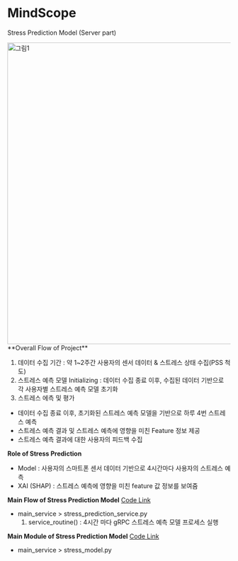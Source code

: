 # MindScope
Stress Prediction Model (Server part)

<img width="682" alt="그림1" src="https://user-images.githubusercontent.com/25919167/97527692-47f44100-19ef-11eb-81be-3b6e5be516d6.png">
**Overall Flow of Project**

1) 데이터 수집 기간 : 약 1~2주간 사용자의 센서 데이터 & 스트레스 상태 수집(PSS 척도)
2) 스트레스 예측 모델 Initializing : 데이터 수집 종료 이후, 수집된 데이터 기반으로 각 사용자별 스트레스 예측 모델 초기화
3) 스트레스 에측 및 평가
  - 데이터 수집 종료 이후, 초기화된 스트레스 예측 모델을 기반으로 하루 4번 스트레스 예측
  - 스트레스 예측 결과 및 스트레스 예측에 영향을 미친 Feature 정보 제공
  - 스트레스 예측 결과에 대한 사용자의 피드백 수집

**Role of Stress Prediction**

- Model : 사용자의 스마트폰 센서 데이터 기반으로 4시간마다 사용자의 스트레스 예측
- XAI (SHAP) : 스트레스 예측에 영향을 미친 feature 값 정보를 보여줌

**Main Flow of Stress Prediction Model** [Code Link](https://github.com/sy2399/MindScope/blob/master/main_service/stress_prediction_service.py)

- main_service > stress_prediction_service.py
  1) service_routine() : 4시간 마다 gRPC 스트레스 예측 모델 프로세스 실행 

**Main Module of Stress Prediction Model** [Code Link](https://github.com/sy2399/MindScope/blob/master/main_service/stress_model.py)

- main_service > stress_model.py
